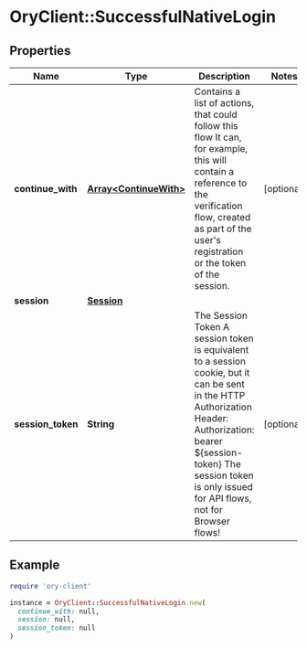 # OryClient::SuccessfulNativeLogin

## Properties

| Name | Type | Description | Notes |
| ---- | ---- | ----------- | ----- |
| **continue_with** | [**Array&lt;ContinueWith&gt;**](ContinueWith.md) | Contains a list of actions, that could follow this flow  It can, for example, this will contain a reference to the verification flow, created as part of the user&#39;s registration or the token of the session. | [optional] |
| **session** | [**Session**](Session.md) |  |  |
| **session_token** | **String** | The Session Token  A session token is equivalent to a session cookie, but it can be sent in the HTTP Authorization Header:  Authorization: bearer ${session-token}  The session token is only issued for API flows, not for Browser flows! | [optional] |

## Example

```ruby
require 'ory-client'

instance = OryClient::SuccessfulNativeLogin.new(
  continue_with: null,
  session: null,
  session_token: null
)
```

